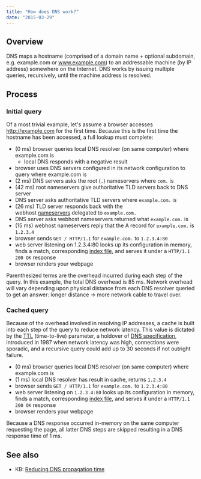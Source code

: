 ```yaml
---
title: "How does DNS work?"
date: "2015-03-29"
---
```


## Overview

DNS maps a hostname (comprised of a domain name + optional subdomain, e.g. example.com or www.example.com) to an addressable machine (by IP address) somewhere on the Internet. DNS works by issuing multiple queries, recursively, until the machine address is resolved.

## Process

### Initial query

Of a most trivial example, let's assume a browser accesses http://example.com for the first time. Because this is the first time the hostname has been accessed, a full lookup must complete:

- (0 ms) browser queries local DNS resolver (on same computer) where example.com is
    - local DNS responds with a negative result
- browser uses DNS servers configured in its network configuration to query where example.com is
- (2 ms) DNS servers asks the root (`.`) nameservers where `com.` is
- (42 ms) root nameservers give authoritative TLD servers back to DNS server
- DNS server asks authoritative TLD servers where `example.com.` is
- (26 ms) TLD server responds back with the webhost [nameservers](https://kb.apnscp.com/dns/nameserver-settings/) delegated to `example.com.`
- DNS server asks webhost nameservers returned what `example.com.` is
- (15 ms) webhost nameservers reply that the A record for `example.com.` is `1.2.3.4`
- browser sends `GET / HTTP/1.1` for `example.com.` to `1.2.3.4:80`
- web server listening on 1.2.3.4:80 looks up its configuration in memory, finds a match, corresponding [index file](https://kb.apnscp.com/web-content/where-is-site-content-served-from/), and serves it under a `HTTP/1.1 200 OK` response
- browser renders your webpage

Parenthesized terms are the overhead incurred during each step of the query. In this example, the total DNS overhead is 85 ms. Network overhead will vary depending upon physical distance from each DNS resolver queried to get an answer: longer distance -> more network cable to travel over.

### Cached query

Because of the overhead involved in resolving IP addresses, a cache is built into each step of the query to reduce network latency. This value is dictated by the [TTL](https://kb.apnscp.com/dns/how-long-does-dns-propagation-take/) (time-to-live) parameter, a holdover of [DNS specification](https://tools.ietf.org/html/rfc1034#page-12), introduced in 1987 when network latency was high, connections were sporadic, and a recursive query could add up to 30 seconds if not outright failure.

- (0 ms) browser queries local DNS resolver (on same computer) where example.com is
- (1 ms) local DNS resolver has result in cache, returns `1.2.3.4`
- browser sends `GET / HTTP/1.1` for `example.com.` to `1.2.3.4:80`
- web server listening on `1.2.3.4:80` looks up its configuration in memory, finds a match, corresponding [index file](https://kb.apnscp.com/web-content/where-is-site-content-served-from/), and serves it under a `HTTP/1.1 200 OK` response
- browser renders your webpage

Because a DNS response occurred in-memory on the same computer requesting the page, all latter DNS steps are skipped resulting in a DNS response time of 1 ms.

## See also

- KB: [Reducing DNS propagation time](https://kb.apnscp.com/dns/reducing-dns-propagation-time/)
